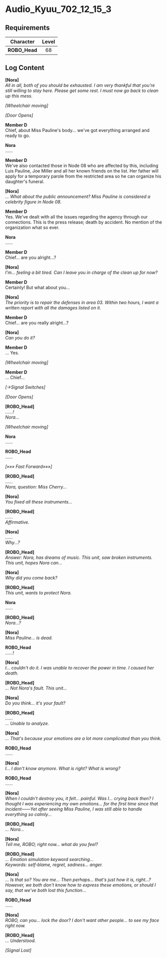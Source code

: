 # Audio_Kyuu_702_12_15_3
## Requirements
|  Character  |Level|
|-------------|:---:|
|**ROBO_Head**| 68  |

## Log Content
**[Nora]**<br>
*All in all, both of you should be exhausted. I am very thankful that you're still willing to stay here. Please get some rest. I must now go back to clean up this mess.*

*\[Wheelchair moving\]*

*\[Door Opens\]*

**Member D**<br>
Chief, about Miss Pauline's body... we've got everything arranged and ready to go.

**Nora**<br>
......

**Member D**<br>
We've also contacted those in Node 08 who are affected by this, including Luis Pauline, Joe Miller and all her known friends on the list. Her father will apply for a temporary parole from the restricted area so he can organize his daughter's funeral.

**[Nora]**<br>
*... What about the public announcement? Miss Pauline is considered a celebrity figure in Node 08.*

**Member D**<br>
Yes. We've dealt with all the issues regarding the agency through our connections. This is the press release; death by accident. No mention of the organization what so ever.

**Nora**<br>
......

**Member D**<br>
Chief... are you alright...?

**[Nora]**<br>
*I'm... feeling a bit tired. Can I leave you in charge of the clean up for now?*

**Member D**<br>
Certainly! But what about you...

**[Nora]**<br>
*The priority is to repair the defenses in area 03. Within two hours, I want a written report with all the damages listed on it.*

**Member D**<br>
Chief... are you really alright...?

**[Nora]**<br>
*Can you do it?*

**Member D**<br>
... Yes.

*\[Wheelchair moving\]*

**Member D**<br>
... Chief...

*[→Signal Switches]*

*\[Door Opens\]*

**[ROBO_Head]**<br>
*......!<br>
Nora...*

*\[Wheelchair moving\]*

**Nora**<br>
......

**ROBO_Head**<br>
......

*[»»» Fast Forward»»»]*

**[ROBO_Head]**<br>
*......<br>
Nora, question: Miss Cherry...*

**[Nora]**<br>
*You fixed all these instruments...*

**[ROBO_Head]**<br>
*......<br>
Affirmative.*

**[Nora]**<br>
*......<br>
Why...?*

**[ROBO_Head]**<br>
*Answer: Nora, has dreams of music. This unit, saw broken instruments. This unit, hopes Nora can...*

**[Nora]**<br>
*Why did you come back?*

**[ROBO_Head]**<br>
*This unit, wants to protect Nora.*

**Nora**<br>
......

**[ROBO_Head]**<br>
*Nora...?*

**[Nora]**<br>
*Miss Pauline... is dead.*

**ROBO_Head**<br>
......!

**[Nora]**<br>
*I... couldn't do it. I was unable to recover the power in time. I caused her death.*

**[ROBO_Head]**<br>
*... Not Nora's fault. This unit...*

**[Nora]**<br>
*Do you think... it's your fault?*

**[ROBO_Head]**<br>
*......<br>
... Unable to analyze.*

**[Nora]**<br>
*... That's because your emotions are a lot more complicated than you think.*

**ROBO_Head**<br>
......

**[Nora]**<br>
*I... I don't know anymore. What is right? What is wrong?*

**ROBO_Head**<br>
......

**[Nora]**<br>
*When I couldn't destroy you, it felt... painful. Was I... crying back then? I thought I was experiencing my own emotions... for the first time since that incident——Yet after seeing Miss Pauline, I was still able to handle everything so calmly...*

**[ROBO_Head]**<br>
*... Nora...*

**[Nora]**<br>
*Tell me, ROBO; right now... what do you feel?*

**[ROBO_Head]**<br>
*... Emotion simulation keyword searching...<br>
Keywords: self\-blame, regret, sadness... anger.*

**[Nora]**<br>
*... Is that so? You are me... Then perhaps... that's just how it is, right...? However, we both don't know how to express these emotions, or should I say, that we've both lost this function...*

**ROBO_Head**<br>
......

**[Nora]**<br>
*ROBO, can you... lock the door? I don't want other people... to see my face right now.*

**[ROBO_Head]**<br>
*... Understood.*

*[Signal Lost]*
